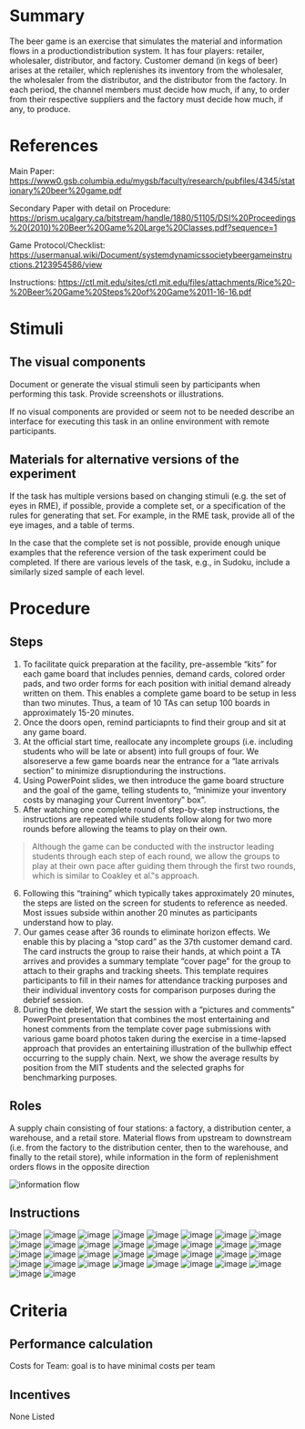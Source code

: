 # Summary
The beer game is an exercise that simulates the material and information flows in a productiondistribution system. It has four players: retailer, wholesaler, distributor, and factory. Customer demand (in kegs of beer) arises at the retailer, which replenishes its inventory from the wholesaler, the wholesaler from the distributor, and the distributor from the factory. In each period, the channel members must decide how much, if any, to order from their respective suppliers and the factory must decide how much, if any, to produce. 

# References
Main Paper: https://www0.gsb.columbia.edu/mygsb/faculty/research/pubfiles/4345/stationary%20beer%20game.pdf

Secondary Paper with detail on Procedure: https://prism.ucalgary.ca/bitstream/handle/1880/51105/DSI%20Proceedings%20(2010)%20Beer%20Game%20Large%20Classes.pdf?sequence=1

Game Protocol/Checklist: https://usermanual.wiki/Document/systemdynamicssocietybeergameinstructions.2123954586/view

Instructions: https://ctl.mit.edu/sites/ctl.mit.edu/files/attachments/Rice%20-%20Beer%20Game%20Steps%20of%20Game%2011-16-16.pdf

# Stimuli
## The visual components
Document or generate the visual stimuli seen by participants when performing this task. Provide screenshots or illustrations. 

If no visual components are provided or seem not to be needed describe an interface for executing this task in an online environment with remote participants. 

## Materials for alternative versions of the experiment 
If the task has multiple versions based on changing stimuli (e.g. the set of eyes in RME), if possible, provide a complete set, or a specification of the rules for generating that set. For example, in the RME task, provide all of the eye images, and a table of terms.  

In the case that the complete set is not possible, provide enough unique examples that the reference version of the task experiment could be completed. If there are various levels of the task, e.g., in Sudoku, include a similarly sized sample of each level.

# Procedure
## Steps
1. To facilitate quick preparation at the facility, pre-assemble “kits” for each game board that includes pennies, demand cards, colored order pads, and two order forms for each position with initial demand already written on them. This enables a complete game board to be setup in less
than two minutes. Thus, a team of 10 TAs can setup 100 boards in approximately 15-20 minutes.
2. Once the doors open, remind particiapnts to find their group and sit at any game board. 
3. At the official start time, reallocate any incomplete groups (i.e. including students who will be late or absent) into full groups of four. We alsoreserve a few game boards near the entrance for a “late arrivals section” to minimize disruptionduring the instructions. 
4. Using PowerPoint slides, we then introduce the game board structure and the goal of the game, telling students to, “minimize your inventory costs by managing your Current Inventory‟ box”. 
5. After watching one complete round of step-by-step instructions, the instructions are repeated while students follow along for two more rounds before allowing the teams to play on their own.
> Although the game can be conducted with the instructor leading students through each step of each round, we allow the groups to play at their own pace after guiding them through the first two rounds, which is similar to Coakley et al.‟s approach.
6. Following this “training” which typically takes approximately 20 minutes, the steps are listed on the screen for students to reference as needed. Most issues subside within another 20 minutes as participants understand how to play. 
7. Our games cease after 36 rounds to eliminate horizon effects. We enable this by placing a “stop card” as the 37th customer demand card. The card instructs the group to raise their hands, at which point a TA arrives and provides a summary template “cover page” for the group to attach to their graphs and tracking sheets. This template requires participants to fill in their names for attendance tracking purposes and their individual inventory costs for comparison purposes during the debrief session. 
8. During the debrief, We start the session with a “pictures and comments” PowerPoint presentation that combines the most entertaining and honest comments from the template cover page submissions with various game board photos taken during the exercise in a time-lapsed approach that provides an entertaining illustration of the bullwhip effect occurring to the supply chain. Next, we show the average results by position from the MIT students and the selected graphs for benchmarking purposes.

## Roles
A supply chain consisting of four stations: a factory, a distribution center, a warehouse,
and a retail store. Material flows from upstream to downstream (i.e. from the factory to the distribution center, then to the warehouse, and finally to the retail store), while information in the form of replenishment orders flows in the opposite direction

![information flow](https://user-images.githubusercontent.com/78745728/130641213-2a039d35-2bfe-44af-814e-e635af1d4331.png)


## Instructions
![image](https://user-images.githubusercontent.com/78745728/130639295-a6f58615-5308-4a92-a906-e11563fdb726.png)
![image](https://user-images.githubusercontent.com/78745728/130639335-483246d9-2181-41c5-8eaa-14bd520a23e1.png)
![image](https://user-images.githubusercontent.com/78745728/130639359-b9af6e89-ba49-404e-bcf8-83e697b6ca93.png)
![image](https://user-images.githubusercontent.com/78745728/130639411-9888729f-3c81-4f79-adaf-298ad3ac6d37.png)
![image](https://user-images.githubusercontent.com/78745728/130639435-37f6562a-ed10-4f12-bb55-bd858dadd4bc.png)
![image](https://user-images.githubusercontent.com/78745728/130639597-30eefe74-d139-49bc-890e-52c034b8a594.png)
![image](https://user-images.githubusercontent.com/78745728/130639635-725c1075-ffa1-4e6f-894f-6f6344b0bd1f.png)
![image](https://user-images.githubusercontent.com/78745728/130639663-50e01a62-a832-403c-9a84-80a6608e2387.png)
![image](https://user-images.githubusercontent.com/78745728/130639691-c5b41396-ec90-4795-8515-8278c69e2326.png)
![image](https://user-images.githubusercontent.com/78745728/130639721-4a907d9e-6d7a-4e2c-ab63-ebc82bb8ec3a.png)
![image](https://user-images.githubusercontent.com/78745728/130639743-830c8c2d-2488-4d74-9eb6-2cf10b145071.png)
![image](https://user-images.githubusercontent.com/78745728/130639764-db9d2747-dcbd-405f-89cc-1701095e3351.png)
![image](https://user-images.githubusercontent.com/78745728/130639782-7f6cd759-ef1d-49cd-9bc2-9955c6f14e59.png)
![image](https://user-images.githubusercontent.com/78745728/130639918-2d9a4891-6fe4-47da-bcd5-7cf33ba59af2.png)
![image](https://user-images.githubusercontent.com/78745728/130639940-0f928ea1-d2e4-42a5-95e8-8d611c408c7e.png)
![image](https://user-images.githubusercontent.com/78745728/130639963-27707d92-e67e-4404-b96f-42d7129639a1.png)
![image](https://user-images.githubusercontent.com/78745728/130639986-4924b4b4-7c6f-4a55-918c-3a1fca1f52de.png)
![image](https://user-images.githubusercontent.com/78745728/130640017-cf12c503-1be0-4858-baeb-cbf1c85cc7a0.png)
![image](https://user-images.githubusercontent.com/78745728/130640041-f27c576b-f4e2-4c71-9cbe-a2773ea717e2.png)
![image](https://user-images.githubusercontent.com/78745728/130640071-48700fe7-e99b-45d5-a16a-2a086bb3f8b6.png)
![image](https://user-images.githubusercontent.com/78745728/130640090-96f74768-7fec-440a-bcb0-92c1063f7a7e.png)
![image](https://user-images.githubusercontent.com/78745728/130640119-161c2b4c-2c43-4bd4-a4f4-d6aa6875ecee.png)
![image](https://user-images.githubusercontent.com/78745728/130640139-2d9f9b4d-ecdd-4c89-b4e0-f6eca667704f.png)
![image](https://user-images.githubusercontent.com/78745728/130640167-c103199f-cf6f-4ea9-aae4-ac400ea067b9.png)
![image](https://user-images.githubusercontent.com/78745728/130640186-271da404-35ba-41f0-b0d5-098b34d94980.png)
![image](https://user-images.githubusercontent.com/78745728/130640213-07efa0ad-2e8d-4e2d-93ea-01729341a65d.png)
![image](https://user-images.githubusercontent.com/78745728/130640372-cedf9bdd-6665-4f05-990e-c7cbda25414d.png)
![image](https://user-images.githubusercontent.com/78745728/130640394-c9bdaa8f-6ac4-4539-aea0-b7f524db50de.png)
![image](https://user-images.githubusercontent.com/78745728/130640710-e7f7ddb5-f1c8-41ed-b8e3-51ac62680b36.png)
![image](https://user-images.githubusercontent.com/78745728/130640736-6badb6e2-a719-4035-bddd-1870fca0b259.png)
![image](https://user-images.githubusercontent.com/78745728/130640762-688f0da6-d05b-4bde-a2f6-1edb92d72f62.png)
![image](https://user-images.githubusercontent.com/78745728/130640789-30556e25-5170-4d5c-ab92-b836787070a9.png)
![image](https://user-images.githubusercontent.com/78745728/130640811-bb172bd1-051b-48bb-a050-9fac410bd169.png)
![image](https://user-images.githubusercontent.com/78745728/130640838-0d19c371-ef02-4b23-8b74-dd8688286612.png)


# Criteria
## Performance calculation
Costs for Team: goal is to have minimal costs per team 

## Incentives
None Listed
